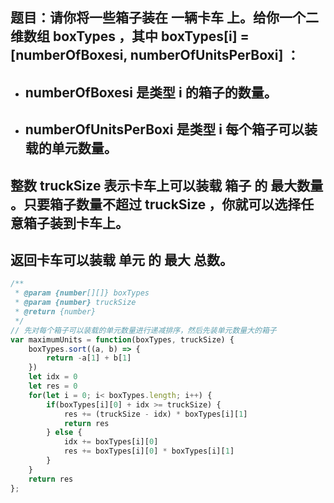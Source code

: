 ## 题目：请你将一些箱子装在 一辆卡车 上。给你一个二维数组 boxTypes ，其中 boxTypes[i] = [numberOfBoxesi, numberOfUnitsPerBoxi] ：

- ## numberOfBoxesi 是类型 i 的箱子的数量。
- ## numberOfUnitsPerBoxi 是类型 i 每个箱子可以装载的单元数量。
## 整数 truckSize 表示卡车上可以装载 箱子 的 最大数量 。只要箱子数量不超过 truckSize ，你就可以选择任意箱子装到卡车上。

## 返回卡车可以装载 单元 的 最大 总数。

```js
/**
 * @param {number[][]} boxTypes
 * @param {number} truckSize
 * @return {number}
 */
// 先对每个箱子可以装载的单元数量进行递减排序，然后先装单元数量大的箱子
var maximumUnits = function(boxTypes, truckSize) {
    boxTypes.sort((a, b) => {
        return -a[1] + b[1]
    })
    let idx = 0
    let res = 0
    for(let i = 0; i< boxTypes.length; i++) {
        if(boxTypes[i][0] + idx >= truckSize) {
            res += (truckSize - idx) * boxTypes[i][1]
            return res
        } else {
            idx += boxTypes[i][0]
            res += boxTypes[i][0] * boxTypes[i][1]
        }
    }
    return res
};
```